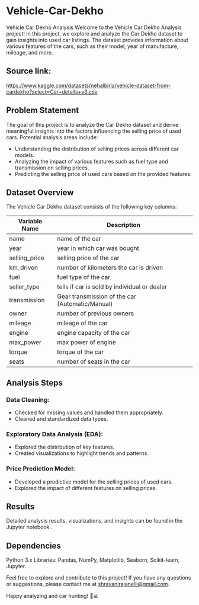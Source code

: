 # Vehicle-Car-Dekho
Vehicle Car Dekho Analysis
Welcome to the Vehicle Car Dekho Analysis project! In this project, we explore and analyze the Car Dekho dataset to gain insights into used car listings. The dataset provides information about various features of the cars, such as their model, year of manufacture, mileage, and more.

## Source link:
https://www.kaggle.com/datasets/nehalbirla/vehicle-dataset-from-cardekho?select=Car+details+v3.csv

## Problem Statement
The goal of this project is to analyze the Car Dekho dataset and derive meaningful insights into the factors influencing the selling price of used cars. Potential analysis areas include:
* Understanding the distribution of selling prices across different car models.
* Analyzing the impact of various features such as fuel type and transmission on selling prices.
* Predicting the selling price of used cars based on the provided features.

  
## Dataset Overview
The Vehicle Car Dekho dataset consists of the following key columns:

| **Variable Name** | **Description** |
|--|--|
|name|name of the car|
|year|year in which car was bought|
|selling_price|selling price of the car|
|km_driven|number of kilometers the car is driven|
|fuel|fuel type of the car|
|seller_type|tells if car is sold by individual or dealer|
|transmission|Gear transmission of the car (Automatic/Manual)|
|owner|number of previous owners|
|mileage|mileage of the car|
|engine|engine capacity of the car|
|max_power|max power of engine|
|torque|torque of the car|
|seats|number of seats in the car|
  
## Analysis Steps
### Data Cleaning:
* Checked for missing values and handled them appropriately.
* Cleaned and standardized data types.
### Exploratory Data Analysis (EDA):
* Explored the distribution of key features.
* Created visualizations to highlight trends and patterns.
### Price Prediction Model:
* Developed a predictive model for the selling prices of used cars.
* Explored the impact of different features on selling prices.
  
## Results
Detailed analysis results, visualizations, and insights can be found in the Jupyter notebook .

## Dependencies
Python 3.x
Libraries: Pandas, NumPy, Matplotlib, Seaborn, Scikit-learn, Jupyter.

Feel free to explore and contribute to this project! If you have any questions or suggestions, please contact me at shravanirajanelli@gmail.com.

Happy analyzing and car hunting! 🚗📊
